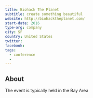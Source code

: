 ```yaml
---
title: Biohack The Planet
subtitle: create something beautiful
website: http://biohacktheplanet.com/
start-date: 2016
type-org: company
city: SF
country: United States
twitter:
facebook:
tags:
  - conference
  -
---
```


## About
The event is typically held in the Bay Area
